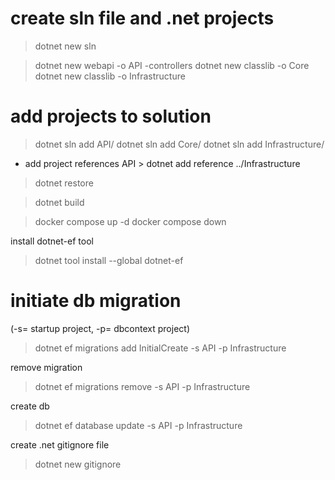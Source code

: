 # create sln file and .net projects
> dotnet new sln

> dotnet new webapi -o API -controllers
> dotnet new classlib -o Core
> dotnet new classlib -o Infrastructure

# add projects to solution
> dotnet sln add API/
> dotnet sln add Core/
> dotnet sln add Infrastructure/

- add project references
API > dotnet add reference ../Infrastructure

> dotnet restore

> dotnet build

> docker compose up -d
> docker compose down

 install dotnet-ef tool

> dotnet tool install --global dotnet-ef

# initiate db migration
(-s= startup project, -p= dbcontext project)
> dotnet ef migrations add InitialCreate -s API -p Infrastructure

remove migration
> dotnet ef migrations remove -s API -p Infrastructure

create db
> dotnet ef database update -s API -p Infrastructure

create .net gitignore file

> dotnet new gitignore